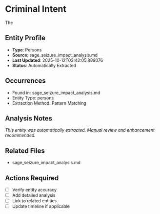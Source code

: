 # Criminal Intent

The

## Entity Profile
- **Type**: Persons
- **Source**: sage_seizure_impact_analysis.md
- **Last Updated**: 2025-10-12T03:42:05.889076
- **Status**: Automatically Extracted

## Occurrences
- Found in: sage_seizure_impact_analysis.md
- Entity Type: persons
- Extraction Method: Pattern Matching

## Analysis Notes
*This entity was automatically extracted. Manual review and enhancement recommended.*

## Related Files
- sage_seizure_impact_analysis.md

## Actions Required
- [ ] Verify entity accuracy
- [ ] Add detailed analysis
- [ ] Link to related entities
- [ ] Update timeline if applicable
